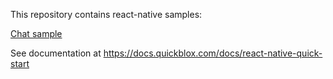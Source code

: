 This repository contains react-native samples:  

[Chat sample](./chat-sample)

See documentation at https://docs.quickblox.com/docs/react-native-quick-start